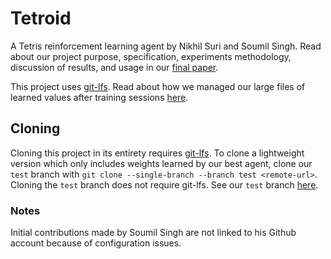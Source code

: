 # Tetroid
A Tetris reinforcement learning agent by Nikhil Suri and Soumil Singh. Read about our project purpose, specification, experiments methodology, discussion of results, and usage in our [final paper](docs/final-paper.pdf).

This project uses [git-lfs](https://git-lfs.github.com/). Read about how we managed our large files of learned values after training sessions [here](values/README.md).

## Cloning
Cloning this project in its entirety requires [git-lfs](https://git-lfs.github.com). To clone a lightweight version which only includes weights learned by our best agent, clone our `test` branch with `git clone --single-branch --branch test <remote-url>`. Cloning the `test` branch does not require git-lfs. See our `test` branch [here](https://github.com/RealDealNikhil/tetris-agent/tree/test).

### Notes
Initial contributions made by Soumil Singh are not linked to his Github account because of configuration issues.
